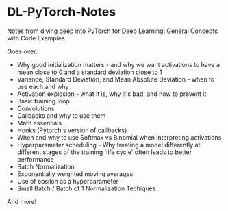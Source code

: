 # DL-PyTorch-Notes
Notes from diving deep into PyTorch for Deep Learning: General Concepts with Code Examples

Goes over:

- Why good initialization matters - and why we want activations to have a mean close to 0 and a standard deviation close to 1
- Variance, Standard Deviation, and Mean Absolute Deviation - when to use each and why
- Activation explosion - what it is, why it's bad, and how to prevent it
- Basic training loop
- Convolutions
- Callbacks and why to use them
- Math essentials
- Hooks (Pytorch's version of callbacks)
- When and why to use Softmax vs Binomial when interpreting activations
- Hyperparameter scheduling - Why treating a model differently at different stages of the training 'life cycle' often leads to better performance
- Batch Normalization
- Exponentially weighted moving averages
- Use of epsilon as a hyperparameter
- Small Batch / Batch of 1 Normalization Techiques

And more!
